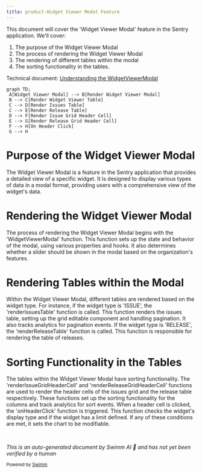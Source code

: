 ```yaml
---
title: product-Widget Viewer Modal Feature
---
```

This document will cover the 'Widget Viewer Modal' feature in the Sentry application. We'll cover:

1. The purpose of the Widget Viewer Modal
2. The process of rendering the Widget Viewer Modal
3. The rendering of different tables within the modal
4. The sorting functionality in the tables.

Technical document: <SwmLink doc-title="Understanding the WidgetViewerModal">[Understanding the WidgetViewerModal](/.swm/understanding-the-widgetviewermodal.zyrzggxh.sw.md)</SwmLink>

```mermaid
graph TD;
 A[Widget Viewer Modal] --> B[Render Widget Viewer Modal]
 B --> C[Render Widget Viewer Table]
 C --> D[Render Issues Table]
 C --> E[Render Release Table]
 D --> F[Render Issue Grid Header Cell]
 E --> G[Render Release Grid Header Cell]
 F --> H[On Header Click]
 G --> H
```

# Purpose of the Widget Viewer Modal

The Widget Viewer Modal is a feature in the Sentry application that provides a detailed view of a specific widget. It is designed to display various types of data in a modal format, providing users with a comprehensive view of the widget's data.

# Rendering the Widget Viewer Modal

The process of rendering the Widget Viewer Modal begins with the 'WidgetViewerModal' function. This function sets up the state and behavior of the modal, using various properties and hooks. It also determines whether a slider should be shown in the modal based on the organization's features.

# Rendering Tables within the Modal

Within the Widget Viewer Modal, different tables are rendered based on the widget type. For instance, if the widget type is 'ISSUE', the 'renderIssuesTable' function is called. This function renders the issues table, setting up the grid editable component and handling pagination. It also tracks analytics for pagination events. If the widget type is 'RELEASE', the 'renderReleaseTable' function is called. This function is responsible for rendering the table of releases.

# Sorting Functionality in the Tables

The tables within the Widget Viewer Modal have sorting functionality. The 'renderIssueGridHeaderCell' and 'renderReleaseGridHeaderCell' functions are used to render the header cells of the issues grid and the release table respectively. These functions set up the sorting functionality for the columns and track analytics for sort events. When a header cell is clicked, the 'onHeaderClick' function is triggered. This function checks the widget's display type and if the widget has a limit defined. If any of these conditions are met, it sets the chart to be modifiable.

&nbsp;

*This is an auto-generated document by Swimm AI 🌊 and has not yet been verified by a human*

<SwmMeta version="3.0.0" repo-id="Z2l0aHViJTNBJTNBc2VudHJ5LWRlbW8lM0ElM0FTd2ltbS1EZW1v" repo-name="sentry-demo" doc-type="product-flows"><sup>Powered by [Swimm](/)</sup></SwmMeta>
